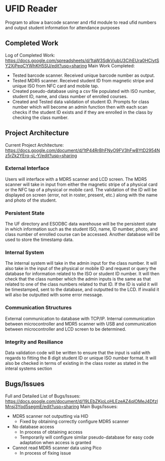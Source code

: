 # UFID Reader
Program to allow a barcode scanner and rfid module to read ufid numbers and output student information for attendance purposes
## Completed Work
Log of Completed Work: https://docs.google.com/spreadsheets/d/1taW3SdkVjubU3CihEUra0HCIytSY2XjPeqCYWhKH5SU/edit?usp=sharing
Main Work Completed:
* Tested barcode scanner. Received unique barcode number as output.
* Tested MDR5 scanner. Received student ID from magnetic stripe and unique ISO from NFC card and mobile tap.
* Created pseudo-database using a csv file populated with ISO number, student ID, name, and class number of enrolled courses.
* Created and Tested data validation of student ID. Prompts for class number which will become an admin function then with each scan checks if the student ID exists and if they are enrolled in the class by checking the class number. 
## Project Architecture
Current Project Architecture: https://docs.google.com/document/d/1tP44RrBhFNyO9FV3hFwBYtD2954Nz5rZk2YErq-sL-Y/edit?usp=sharing
### External Interface
Users will interface with a MDR5 scanner and LCD screen. The MDR5 scanner will take in input from either the magnetic stripe of a physical card or the NFC tap of a physical or mobile card. The validation of the ID will be displayed on screen (error, not in roster, present, etc.) along with the name and photo of the student. 
### Persistent State
The UF directory and ESODBC data warehouse will be the persistent state in which information such as the student ISO, name, ID number, photo, and class number of enrolled course can be accessed. Another database will be used to store the timestamp data. 
### Internal System
The internal system will take in the admin input for the class number. It will also take in the input of the physical or mobile ID and request or query the database for information related to the ISO or student ID number. It will then check that the class number which the admin inputs is the same as that related to one of the class numbers related to that ID. If the ID is valid it will be timestamped, sent to the database, and outputted to the LCD. If invalid it will also be outputted with some error message. 
### Communication Structures
External communication to database with TCP/IP. Internal communication between microcontroller and MDR5 scanner with USB and communication between microcontroller and LCD screen to be determined. 
### Integrity and Resiliance
Data validation code will be written to ensure that the input is valid with regards to fitting the 8 digit student ID or unique ISO number format. It will also be checked in terms of existing in the class roster as stated in the interal systems section
## Bugs/Issues
Full and Detailed List of Bugs/Issues: https://docs.google.com/document/d/19LEbZKjoLoHLEzeAZ4qlOMeJ4DfzlMnsj3Ypd5segmE/edit?usp=sharing
Main Bugs/Issues:
* MDR5 scanner not outputting via HID
  * Fixed by obtaining correctly configure MDR5 scanner
* No database access
  * In process of obtaining access
  * Temporarily will configure similar pseudo-database for easy code adaptation when access is granted
* Cannot read MDR5 scanner data using Pico
  * In process of fixing issue
